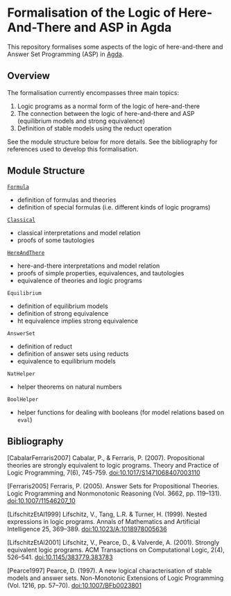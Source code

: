 # Formalisation of the Logic of Here-And-There and ASP in Agda
This repository formalises some aspects of the logic of here-and-there and Answer Set Programming (ASP) in [Agda](https://wiki.portal.chalmers.se/agda/pmwiki.php).

## Overview
The formalisation currently encompasses three main topics:

1. Logic programs as a normal form of the logic of here-and-there
2. The connection between the logic of here-and-there and ASP (equilibrium models and strong equivalence)
3. Definition of stable models using the reduct operation

See the module structure below for more details. See the bibliography for references used to develop this formalisation.

## Module Structure
[`Formula`](Formula/Formula.md)
- definition of formulas and theories
- definition of special formulas (i.e. different kinds of logic programs)

[`Classical`](Classical/Classical.md)
- classical interpretations and model relation
- proofs of some tautologies

[`HereAndThere`](HereAndThere/HereAndThere.md)
- here-and-there interpretations and model relation
- proofs of simple properties, equivalences, and tautologies
- equivalence of theories and logic programs

`Equilibrium`
- definition of equilibrium models
- definition of strong equivalence
- ht equivalence implies strong equivalence

`AnswerSet`
- definition of reduct
- definition of answer sets using reducts
- equivalence to equilibrium models

`NatHelper`
- helper theorems on natural numbers

`BoolHelper`
- helper functions for dealing with booleans (for model relations based on `eval`)

## Bibliography
\[CabalarFerraris2007\]
Cabalar, P., & Ferraris, P. (2007). Propositional theories are strongly equivalent to logic programs. Theory and Practice of Logic Programming, 7(6), 745-759. [doi:10.1017/S1471068407003110](https://doi.org/10.1017/S1471068407003110)

\[Ferraris2005\]
Ferraris, P. (2005). Answer Sets for Propositional Theories. Logic Programming and Nonmonotonic Reasoning (Vol. 3662, pp. 119–131). [doi:10.1007/11546207_10](https://doi.org/10.1007/11546207_10)

\[LifschitzEtAl1999\]
Lifschitz, V., Tang, L.R. & Turner, H. (1999). Nested expressions in logic programs. Annals of Mathematics and Artificial Intelligence 25, 369–389. [doi:10.1023/A:1018978005636](https://doi.org/10.1023/A:1018978005636)

\[LifschitzEtAl2001\]
Lifschitz, V., Pearce, D., & Valverde, A. (2001). Strongly equivalent logic programs. ACM Transactions on Computational Logic, 2(4), 526–541. [doi:10.1145/383779.383783](https://doi.org/10.1145/383779.383783)

\[Pearce1997\]
Pearce, D. (1997). A new logical characterisation of stable models and answer sets. Non-Monotonic Extensions of Logic Programming (Vol. 1216, pp. 57–70). [doi:10.1007/BFb0023801](https://doi.org/10.1007/BFb0023801)
